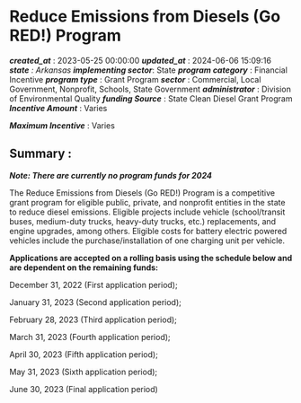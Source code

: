 # Reduce Emissions from Diesels (Go RED!) Program 
 ***created_at*** : 2023-05-25 00:00:00 
 ***updated_at*** : 2024-06-06 15:09:16 
 ***state** : Arkansas 
 **implementing sector***: State 
 ***program category*** : Financial Incentive 
 ***program type*** : Grant Program 
 ***sector*** : Commercial, Local Government, Nonprofit, Schools, State Government 
 ***administrator*** : Division of Environmental Quality 
 ***funding Source*** : State Clean Diesel Grant Program 
 ***Incentive Amount*** : Varies

 
 ***Maximum Incentive*** : Varies

 
 ## Summary : 
 **_Note: There are currently no program funds for 2024_**

The Reduce Emissions from Diesels (Go RED!) Program is a competitive grant
program for eligible public, private, and nonprofit entities in the state to
reduce diesel emissions. Eligible projects include vehicle (school/transit
buses, medium-duty trucks, heavy-duty trucks, etc.) replacements, and engine
upgrades, among others. Eligible costs for battery electric powered vehicles
include the purchase/installation of one charging unit per vehicle.  

**Applications are accepted on a rolling basis using the schedule below and
are dependent on the remaining funds:**

December 31, 2022 (First application period);

January 31, 2023 (Second application period);

February 28, 2023 (Third application period);

March 31, 2023 (Fourth application period);

April 30, 2023 (Fifth application period);

May 31, 2023 (Sixth application period);

June 30, 2023 (Final application period)

 
 